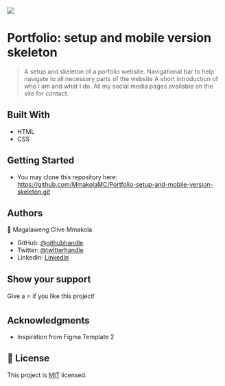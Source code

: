 ![](https://img.shields.io/badge/Microverse-blueviolet)


# Portfolio: setup and mobile version skeleton

> A setup and skeleton of a porfolio website.
> Navigational bar to help navigate to all necessary parts of the website
> A short introduction of who I am and what I do.
> All my social media pages available on the site for contact.

## Built With

- HTML
- CSS

## Getting Started

- You may clone this repository here:
https://github.com/MmakolaMC/Portfolio-setup-and-mobile-version-skeleton.git

## Authors

👤 Magalaweng Clive Mmakola

- GitHub: [@githubhandle](https://github.com/MmakolaMC)
- Twitter: [@twitterhandle](https://twitter.com/CliveMmakola)
- LinkedIn: [LinkedIn](https://linkedin.com/in/magalaweng-mmakola-804152203)

## Show your support

Give a ⭐️ if you like this project!


## Acknowledgments

- Inspiration from Figma Template 2


## 📝 License

This project is [MIT](./MIT.md) licensed.
